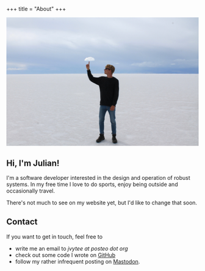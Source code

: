 +++
title = "About"
+++

![](cloud.jpg)

## Hi, I'm Julian!

I'm a software developer interested in the design and operation of robust systems.
In my free time I love to do sports, enjoy being outside and occasionally travel.

There's not much to see on my website yet, but I'd like to change that soon.

## Contact

If you want to get in touch, feel free to

- write me an email to _jvytee at posteo dot org_
- check out some code I wrote on [GitHub](https://github.com/jvytee)
- follow my rather infrequent posting on [Mastodon](https://chaos.social/@jaytee).
